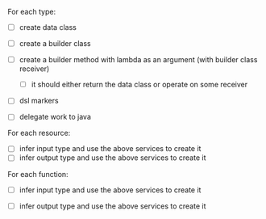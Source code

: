 For each type:

- [ ] create data class
- [ ] create a builder class
- [ ] create a builder method with lambda as an argument (with builder class receiver)
  - [ ] it should either return the data class or operate on some receiver
- [ ] dsl markers
- [ ] delegate work to java


For each resource:

- [ ] infer input type and use the above services to create it
- [ ] infer output type and use the above services to create it

For each function:

- [ ] infer input type and use the above services to create it
- [ ] infer output type and use the above services to create it

